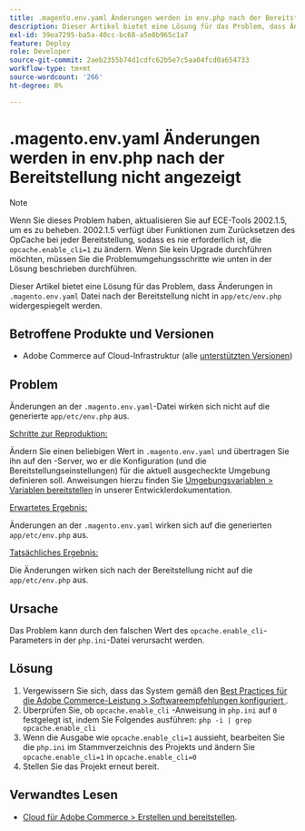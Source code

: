 ```yaml
---
title: .magento.env.yaml Änderungen werden in env.php nach der Bereitstellung nicht angezeigt
description: Dieser Artikel bietet eine Lösung für das Problem, dass Änderungen in der Datei ".magento.env.yaml“ nach der Bereitstellung nicht in app/etc/env.php widergespiegelt werden.
exl-id: 39ea7295-ba5a-40cc-bc68-a5e0b965c1a7
feature: Deploy
role: Developer
source-git-commit: 2aeb2355b74d1cdfc62b5e7c5aa04fcd0a654733
workflow-type: tm+mt
source-wordcount: '266'
ht-degree: 0%

---
```


# .magento.env.yaml Änderungen werden in env.php nach der Bereitstellung nicht angezeigt

>[!NOTE]
>
>Wenn Sie dieses Problem haben, aktualisieren Sie auf ECE-Tools 2002.1.5, um es zu beheben. 2002.1.5 verfügt über Funktionen zum Zurücksetzen des OpCache bei jeder Bereitstellung, sodass es nie erforderlich ist, die `opcache.enable_cli=1` zu ändern. Wenn Sie kein Upgrade durchführen möchten, müssen Sie die Problemumgehungsschritte wie unten in der Lösung beschrieben durchführen.

Dieser Artikel bietet eine Lösung für das Problem, dass Änderungen in `.magento.env.yaml` Datei nach der Bereitstellung nicht in `app/etc/env.php` widergespiegelt werden.

## Betroffene Produkte und Versionen

* Adobe Commerce auf Cloud-Infrastruktur (alle [unterstützten Versionen](https://magento.com/sites/default/files/magento-software-lifecycle-policy.pdf))

## Problem

Änderungen an der `.magento.env.yaml`-Datei wirken sich nicht auf die generierte `app/etc/env.php` aus.

<u>Schritte zur Reproduktion:</u>

Ändern Sie einen beliebigen Wert in `.magento.env.yaml` und übertragen Sie ihn auf den -Server, wo er die Konfiguration (und die Bereitstellungseinstellungen) für die aktuell ausgecheckte Umgebung definieren soll. Anweisungen hierzu finden Sie [Umgebungsvariablen > Variablen bereitstellen](https://experienceleague.adobe.com/de/docs/commerce-cloud-service/user-guide/configure/env/stage/variables-deploy) in unserer Entwicklerdokumentation.

<u>Erwartetes Ergebnis:</u>

Änderungen an der `.magento.env.yaml` wirken sich auf die generierten `app/etc/env.php` aus.

<u>Tatsächliches Ergebnis:</u>

Die Änderungen wirken sich nach der Bereitstellung nicht auf die `app/etc/env.php` aus.

## Ursache

Das Problem kann durch den falschen Wert des `opcache.enable_cli`-Parameters in der `php.ini`-Datei verursacht werden.

## Lösung

1. Vergewissern Sie sich, dass das System gemäß den [Best Practices für die Adobe Commerce-Leistung > Softwareempfehlungen konfiguriert &#x200B;](https://experienceleague.adobe.com/de/docs/commerce-operations/performance-best-practices/software).
1. Überprüfen Sie, ob `opcache.enable_cli` -Anweisung in `php.ini` auf `0` festgelegt ist, indem Sie Folgendes ausführen: `php -i | grep opcache.enable_cli`
1. Wenn die Ausgabe wie `opcache.enable_cli=1` aussieht, bearbeiten Sie die `php.ini` im Stammverzeichnis des Projekts und ändern Sie `opcache.enable_cli=1` in `opcache.enable_cli=0`
1. Stellen Sie das Projekt erneut bereit.

## Verwandtes Lesen

* [Cloud für Adobe Commerce > Erstellen und bereitstellen](https://experienceleague.adobe.com/de/docs/commerce-cloud-service/user-guide/configure/env/configure-env-yaml).
